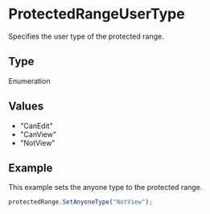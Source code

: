 # ProtectedRangeUserType

Specifies the user type of the protected range.

## Type

Enumeration

## Values

- "CanEdit"
- "CanView"
- "NotView"


## Example

This example sets the anyone type to the protected range.

```javascript
protectedRange.SetAnyoneType("NotView");
```
